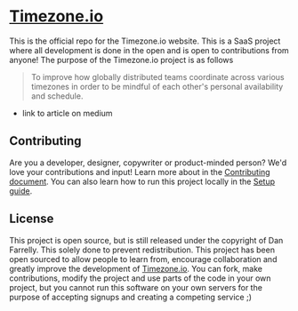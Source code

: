 # [Timezone.io](https://timezone.io)

This is the official repo for the Timezone.io website. This is a SaaS project
where all development is done in the open and is open to contributions from
anyone! The purpose of the Timezone.io project is as follows

> To improve how globally distributed teams coordinate across various timezones
> in order to be mindful of each other's personal availability and schedule.

- link to article on medium

## Contributing
Are you a developer, designer, copywriter or product-minded person? We'd
love your contributions and input! Learn more about in the
[Contributing document](https://github.com/timezoneio/timezoneio/blob/master/CONTRIBUTING.md).
You can also learn how to run this project locally in the
[Setup guide](https://github.com/timezoneio/timezoneio/blob/master/docs/Setup.md).


## License
This project is open source, but is still released under the copyright of
Dan Farrelly. This solely done to prevent redistribution. This project has
been open sourced to allow people to learn from, encourage collaboration and
greatly improve the development of [Timezone.io](https://timezone.io). You can
fork, make contributions, modify the project and use parts of the code in your
own project, but you cannot run this software on your own servers for the
purpose of accepting signups and creating a competing service ;)
